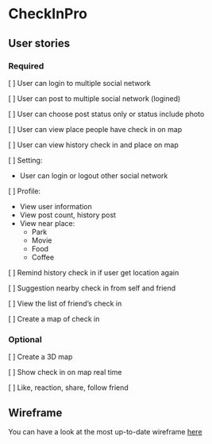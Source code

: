 # CheckInPro

## User stories
### Required
[ ] User can login to multiple social network

[ ] User can post to multiple social network (logined)

[ ] User can choose post status only or status include photo

[ ] User can view place people have check in on map

[ ] User can view history check in and place on map

[ ] Setting:
- User can login or logout other social network

[ ] Profile: 
- View user information
- View post count, history post
- View near place:
  * Park
  * Movie
  * Food
  * Coffee

[ ] Remind history check in if user get location again

[ ] Suggestion nearby check in from self and friend

[ ] View the list of friend’s check in

[ ] Create a map of check in

### Optional
[ ] Create a 3D map 

[ ] Show check in on map real time

[ ] Like, reaction, share, follow friend


## Wireframe

You can have a look at the most up-to-date wireframe [here](https://ninjamock.com/s/XDD9F)
